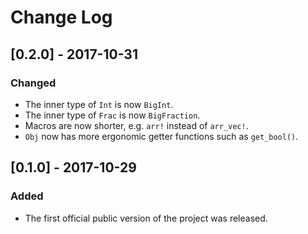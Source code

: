 # Change Log

## [0.2.0] - 2017-10-31

### Changed
- The inner type of `Int` is now `BigInt`.
- The inner type of `Frac` is now `BigFraction`.
- Macros are now shorter, e.g. `arr!` instead of `arr_vec!`.
- `Obj` now has more ergonomic getter functions such as `get_bool()`.

## [0.1.0] - 2017-10-29

### Added 
- The first official public version of the project was released.
